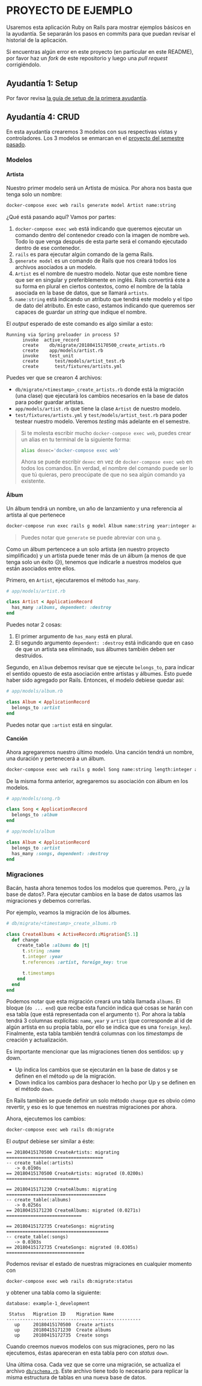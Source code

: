 # PROYECTO DE EJEMPLO

Usaremos esta aplicación Ruby on Rails para mostrar ejemplos básicos en la ayudantía. Se separarán los pasos en commits para que puedan revisar el historial de la aplicación.

Si encuentras algún error en este proyecto (en particular en este README), por favor haz un *fork* de este repositorio y luego una *pull request* corrigiéndolo.

## Ayudantía 1: Setup

Por favor revisa [la guía de setup de la primera ayudantía](https://github.com/IIC2143-2018-1/syllabus-1/blob/master/ayudantias/ayudantia01_setup.pdf).

## Ayudantía 4: CRUD

En esta ayudantía crearemos 3 modelos con sus respectivas vistas y controladores. Los 3 modelos se enmarcan en el [proyecto del semestre pasado](https://github.com/IIC2143-2017/syllabus/blob/master/Proyecto/Enunciado%20Proyecto%20Semestral.pdf).

### Modelos

#### Artista

Nuestro primer modelo será un Artista de música. Por ahora nos basta que tenga solo un nombre:

```bash
docker-compose exec web rails generate model Artist name:string
```

¿Qué está pasando aquí? Vamos por partes:

1. `docker-compose exec web` está indicando que queremos ejecutar un comando dentro del contenedor creado con la imagen de nombre `web`. Todo lo que venga después de esta parte será el comando ejecutado dentro de ese contenedor.
2. `rails` es para ejecutar algún comando de la gema Rails.
3. `generate model` es un comando de Rails que nos creará todos los archivos asociados a un modelo.
4. `Artist` es el nombre de nuestro modelo. Notar que este nombre tiene que ser en singular y preferiblemente en inglés. Rails convertirá éste a su forma en plural en ciertos contextos, como el nombre de la tabla asociada en la base de datos, que se llamará `artists`.
5. `name:string` está indicando un atributo que tendrá este modelo y el tipo de dato del atributo. En este caso, estamos indicando que queremos ser capaces de guardar un *string* que indique el nombre.

El *output* esperado de este comando es algo similar a esto:

```
Running via Spring preloader in process 57
      invoke  active_record
      create    db/migrate/20180415170500_create_artists.rb
      create    app/models/artist.rb
      invoke    test_unit
      create      test/models/artist_test.rb
      create      test/fixtures/artists.yml
```

Puedes ver que se crearon 4 archivos:

* `db/migrate/<timestamp>_create_artists.rb` donde está la migración (una clase) que ejecutará los cambios necesarios en la base de datos para poder guardar artistas.
* `app/models/artist.rb` que tiene la clase `Artist` de nuestro modelo.
* `test/fixtures/artists.yml` y `test/models/artist_test.rb` para poder testear nuestro modelo. Veremos *testing* más adelante en el semestre.

> Si te molesta escribir mucho `docker-compose exec web`, puedes crear un alias en tu terminal de la siguiente forma:
> 
>```bash
>alias dexec='docker-compose exec web'
>```
>
>Ahora se puede escribir `dexec` en vez de `docker-compose exec web` en todos los comandos. En verdad, el nombre del comando puede ser lo que tú quieras, pero preocúpate de que no sea algún comando ya existente.

#### Álbum

Un álbum tendrá un nombre, un año de lanzamiento y una referencia al artista al que pertenece

```bash
docker-compose run exec rails g model Album name:string year:integer artist:references
```

> Puedes notar que `generate` se puede abreviar con una `g`.

Como un álbum pertencece a un solo artista (en nuestro proyecto simplificado) y un artista puede tener más de un álbum (a menos de que tenga solo un éxito 😥), tenemos que indicarle a nuestros modelos que están asociados entre ellos.

Primero, en `Artist`, ejecutaremos el método `has_many`.

```ruby
# app/models/artist.rb

class Artist < ApplicationRecord
  has_many :albums, dependent: :destroy
end

```

Puedes notar 2 cosas:

1. El primer argumento de `has_many` está en plural.
2. El segundo argumento `dependent: :destroy` está indicando que en caso de que un artista sea eliminado, sus álbumes también deben ser destruidos.

Segundo, en `Album` debemos revisar que se ejecute `belongs_to`, para indicar el sentido opuesto de esta asociación entre artistas y álbumes. Esto puede haber sido agregado por Rails. Entonces, el modelo debiese quedar así:

```ruby
# app/models/album.rb

class Album < ApplicationRecord
  belongs_to :artist
end
```

Puedes notar que `:artist` está en singular.

#### Canción

Ahora agregaremos nuestro último modelo. Una canción tendrá un nombre, una duración y pertenecerá a un álbum.

```bash
docker-compose exec web rails g model Song name:string length:integer album:references
```

De la misma forma anterior, agregaremos su asociación con álbum en los modelos.

```ruby
# app/models/song.rb

class Song < ApplicationRecord
  belongs_to :album
end

```

```ruby
# app/models/album

class Album < ApplicationRecord
  belongs_to :artist
  has_many :songs, dependent: :destroy
end

```

### Migraciones

Bacán, hasta ahora tenemos todos los modelos que queremos. Pero, ¿y la base de datos?. Para ejecutar cambios en la base de datos usamos las migraciones y debemos correrlas.

Por ejemplo, veamos la migración de los álbumes.

```ruby
# db/migrate/<timestamp>_create_albums.rb

class CreateAlbums < ActiveRecord::Migration[5.1]
  def change
    create_table :albums do |t|
      t.string :name
      t.integer :year
      t.references :artist, foreign_key: true

      t.timestamps
    end
  end
end

```

Podemos notar que esta migración creará una tabla llamada `albums`. El bloque (`do ... end`) que recibe esta función indica qué cosas se harán con esa tabla (que está representada con el argumento `t`). Por ahora la tabla tendrá 3 columnas explícitas: `name`, `year` y `artist` (que corresponde al id de algún artista en su propia tabla, por ello se indica que es una `foreign_key`). Finalmente, esta tabla también tendrá columnas con los *timestamps* de creación y actualización.

Es importante mencionar que las migraciones tienen dos sentidos: up y down. 

* Up indica los cambios que se ejecutarán en la base de datos y se definen en el método `up` de la migración.
* Down indica los cambios para deshacer lo hecho por Up y se definen en el método `down`.

En Rails también se puede definir un solo método `change` que es obvio cómo revertir, y eso es lo que tenemos en nuestras migraciones por ahora.

Ahora, ejecutemos los cambios:

```bash
docker-compose exec web rails db:migrate
```

El *output* debiese ser similar a éste:

```
== 20180415170500 CreateArtists: migrating ====================================
-- create_table(:artists)
   -> 0.0190s
== 20180415170500 CreateArtists: migrated (0.0200s) ===========================

== 20180415171230 CreateAlbums: migrating =====================================
-- create_table(:albums)
   -> 0.0256s
== 20180415171230 CreateAlbums: migrated (0.0271s) ============================

== 20180415172735 CreateSongs: migrating ======================================
-- create_table(:songs)
   -> 0.0303s
== 20180415172735 CreateSongs: migrated (0.0305s) =============================
```

Podemos revisar el estado de nuestras migraciones en cualquier momento con

```
docker-compose exec web rails db:migrate:status
```

y obtener una tabla como la siguiente:

```
database: example-1_development

 Status   Migration ID    Migration Name
--------------------------------------------------
   up     20180415170500  Create artists
   up     20180415171230  Create albums
   up     20180415172735  Create songs

```

Cuando creemos nuevos modelos con sus migraciones, pero no las ejecutemos, éstas apareceran en esta tabla pero con *status* `down`.

Una última cosa. Cada vez que se corre una migración, se actualiza el archivo [`db/schema.rb`](./db/schema.rb). Este archivo tiene todo lo necesario para replicar la misma estructura de tablas en una nueva base de datos.
